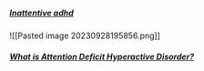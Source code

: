 ##### [Inattentive adhd](https://www.bing.com/search?pglt=673&q=inattentive+adhd&cvid=244e3dd14c234d25920f973645871afe&gs_lcrp=EgZjaHJvbWUqBAgAEAAyBAgAEAAyBAgBEAAyBAgCEAAyBAgDEAAyBAgEEAAyBAgFEAAyBAgGEAAyBAgHEAAyBAgIEAAyBwgJEEUY_FXSAQgxNTY3ajBqMagCALACAA&FORM=ANNAB1&PC=U531)
![[Pasted image 20230928195856.png]]
##### [What is Attention Deficit Hyperactive Disorder?](https://youtu.be/ouZrZa5pLXk?si=QBRWQKLVEibpjy1G)


